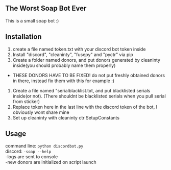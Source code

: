 ## **T**he **W**orst **S**oap **B**ot **E**ver

This is a small soap bot :)

## Installation

1. create a file named token.txt with your discord bot token inside
1. Install "discord", "cleaninty", "fusepy" and "pyctr" via pip
1. Create a folder named donors, and put donors generated by cleaninty inside(you should probably name them properly)
+ THESE DONORS HAVE TO BE FIXED! do not put freshly obtained donors in there, instead fix them with this for example :)
1. Create a file named "serialblacklist.txt, and put blacklisted serials inside(or not). (There shouldnt be blacklisted serials when you pull serial from sticker)
1. Replace token here in the last line with the discord token of the bot, I obviously wont share mine
1. Set up cleaninty with cleaninty ctr SetupConstants

## Usage
command line: `python discordbot.py` \
discord: `-soap --help` \
-logs are sent to console \
-new donors are initialized on script launch
